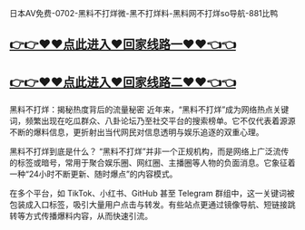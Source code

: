 日本AV免费-0702-黑料不打烊微-黑不打烊料-黑料网不打烊so导航-881比鸭

## [👉👉♥♥点此进入♥回家线路一♥♥👈👈](https://unpkg.com/182-4run/index.html)
## [👉👉♥♥点此进入♥回家线路二♥♥👈👈](https://unpkg.com/182-9run/index.html)

黑料不打烊：揭秘热度背后的流量秘密
近年来，“黑料不打烊”成为网络热点关键词，频繁出现在吃瓜群众、八卦论坛乃至社交平台的搜索榜单。它不仅代表着源源不断的爆料信息，更折射出当代网民对信息透明与娱乐追逐的双重心理。

黑料不打烊到底是什么？
“黑料不打烊”并非一个正规机构，而是网络上广泛流传的标签或暗号，常用于聚合娱乐圈、网红圈、主播圈等人物的负面消息。它象征着一种“24小时不断更新、随时爆点”的内容模式。

在多个平台，如 TikTok、小红书、GitHub 甚至 Telegram 群组中，这一关键词被包装成入口标签，吸引大量用户点击与转发。有些站点更通过镜像导航、短链接跳转等方式传播爆料内容，从而快速引流。

